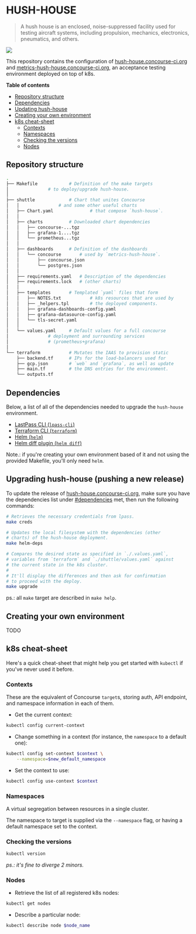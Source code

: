 # HUSH-HOUSE

> A hush house is an enclosed, noise-suppressed facility used for testing aircraft systems,
> including propulsion, mechanics, electronics, pneumatics, and others.

![](https://upload.wikimedia.org/wikipedia/commons/thumb/e/ea/EM_NELLIS_HUSH_HOUSE_%282786461516%29.jpg/512px-EM_NELLIS_HUSH_HOUSE_%282786461516%29.jpg)

This repository contains the configuration of [hush-house.concourse-ci.org](https://hush-house.concourse-ci.org) and [metrics-hush-house.concourse-ci.org](https://metrics-hush-house.concourse-ci.org), an acceptance testing environment deployed on top of k8s.


**Table of contents**

<!-- START doctoc generated TOC please keep comment here to allow auto update -->
<!-- DON'T EDIT THIS SECTION, INSTEAD RE-RUN doctoc TO UPDATE -->


- [Repository structure](#repository-structure)
- [Dependencies](#dependencies)
- [Updating hush-house](#updating-hush-house)
- [Creating your own environment](#creating-your-own-environment)
- [k8s cheat-sheet](#k8s-cheat-sheet)
  - [Contexts](#contexts)
  - [Namespaces](#namespaces)
  - [Checking the versions](#checking-the-versions)
  - [Nodes](#nodes)

<!-- END doctoc generated TOC please keep comment here to allow auto update -->

## Repository structure

```sh
.
├── Makefile 			# Definition of the make targets
│				# to deploy/upgrade hush-house.
│
├── shuttle 			# Chart that unites Concourse
│   │				# and some other useful charts
│   ├── Chart.yaml              # that compose `hush-house`.
│   │
│   ├── charts			# Downloaded chart dependencies
│   │   ├── concourse-...tgz
│   │   ├── grafana-1....tgz
│   │   └── prometheus...tgz
│   │
│   ├── dashboards		# Definition of the dashboards
│   │   └── concourse		# used by `metrics-hush-house`.
│   │       ├── concourse.json
│   │       └── postgres.json
│   │
│   ├── requirements.yaml 	# Description of the dependencies
│   ├── requirements.lock	# (other charts)
│   │
│   ├── templates		# Templated `yaml` files that form
│   │   ├── NOTES.txt           # k8s resources that are used by
│   │   ├── _helpers.tpl        # the deployed components.
│   │   ├── grafana-dashboards-config.yaml
│   │   ├── grafana-datasource-config.yaml
│   │   └── tls-secret.yaml
│   │
│   └── values.yaml		# Default values for a full concourse
│				# deployment and surrounding services
│				# (prometheus+grafana)
│
└── terraform			# Mutates the IAAS to provision static
    ├── backend.tf		# IPs for the load-balancers used for
    ├── gcp.json		# `web` and `grafana`, as well as update
    ├── main.tf			# the DNS entries for the environment.
    └── outputs.tf
```


## Dependencies

Below, a list of all of the dependencies needed to upgrade the `hush-house` environment.

- [LastPass CLI (`lpass-cli`)](https://github.com/lastpass/lastpass-cli)
- [Terraform CLI (`terraform`)](https://www.terraform.io/)
- [Helm (`helm`)](https://helm.sh/)
- [Helm diff plugin (`helm diff`)](https://github.com/databus23/helm-diff)

Note.: if you're creating your own environment based of it and not using the provided Makefile, you'll only need `helm`.


## Upgrading hush-house (pushing a new release)

To update the release of [hush-house.concourse-ci.org](https://hus-house.concourse-ci.org), make sure you have the dependencies list under [#dependencies](#dependencies) met, then run the following commands:

```sh
# Retrieves the necessary credentials from lpass.
make creds

# Updates the local filesystem with the dependencies (other
# charts) of the hush-house deployment.
make helm-deps

# Compares the desired state as specified in `./.values.yaml`,
# variables from `terraform` and `./shuttle/values.yaml` against
# the current state in the k8s cluster.
#
# It'll display the differences and then ask for confirmation
# to proceed with the deploy.
make upgrade
```

ps.: all `make` target are described in `make help`.


## Creating your own environment

TODO


## k8s cheat-sheet

Here's a quick cheat-sheet that might help you get started with `kubectl` if you've never used it before.

### Contexts

These are the equivalent of Concourse `target`s, storing auth, API endpoint,
and namespace information in each of them.

- Get the current context:

```sh
kubectl config current-context
```


- Change something in a context (for instance, the `namespace` to a default one):

```sh
kubectl config set-context $context \
	--namespace=$new_default_namespace
```


- Set the context to use:

```sh
kubectl config use-context $context
```


### Namespaces

A virtual segregation between resources in a single cluster.

The namespace to target is supplied via the `--namespace` flag, or having
a default namespace set to the context.


### Checking the versions

```sh
kubectl version
```

*ps.: it's fine to diverge 2 minors.*


### Nodes


- Retrieve the list of all registered k8s nodes:

```sh
kubectl get nodes
```


- Describe a particular node:

```sh
kubectl describe node $node_name
```
